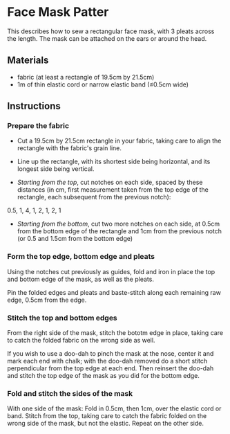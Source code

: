# Face Mask Patter

This describes how to sew a rectangular face mask, with 3 pleats across the
length. The mask can be attached on the ears or around the head.

## Materials
- fabric (at least a rectangle of 19.5cm by 21.5cm)
- 1m of thin elastic cord or narrow elastic band (≤0.5cm wide)

## Instructions

### Prepare the fabric

- Cut a 19.5cm by 21.5cm rectangle in your fabric, taking care to align the
rectangle with the fabric's grain line.

- Line up the rectangle, with its shortest side being horizontal, and its
longest side being vertical.

- *Starting from the top*, cut notches on each side, spaced by these distances
(in cm, first measurement taken from the top edge of the rectangle, each
subsequent from the previous notch):

0.5, 1, 4, 1, 2, 1, 2, 1

- *Starting from the bottom*, cut two more notches on each side, at 0.5cm from
the bottom edge of the rectangle and 1cm from the previous notch (or 0.5 and
1.5cm from the bottom edge)

### Form the top edge, bottom edge and pleats

Using the notches cut previously as guides, fold and iron in place the top
and bottom edge of the mask, as well as the pleats.

Pin the folded edges and pleats and baste-stitch along each remaining raw
edge, 0.5cm from the edge.

### Stitch the top and bottom edges

From the right side of the mask, stitch the bototm edge in place, taking care
to catch the folded fabric on the wrong side as well.

If you wish to use a doo-dah to pinch the mask at the nose, center it and
mark each end with chalk; with the doo-dah removed do a short stitch
perpendicular from the top edge at each end. Then reinsert the doo-dah
and stitch the top edge of the mask as you did for the bottom edge.

### Fold and stitch the sides of the mask

With one side of the mask: Fold in 0.5cm, then 1cm, over the elastic cord
or band. Stitch from the top, taking care to catch the fabric folded on
the wrong side of the mask, but not the elastic. Repeat on the other side.
